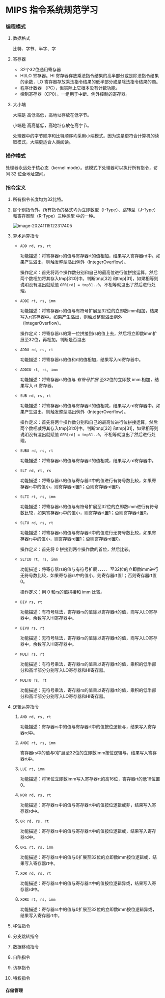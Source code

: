# MIPS 指令系统规范学习

### 编程模式

1. 数据格式

    比特、字节、半字、字

2. 寄存器

    - 32个32位通用寄存器
    - HI/LO 寄存器。HI 寄存器存放乘法指令结果的高半部分或是除法指令结果的余数，LO 寄存器存放乘法指令结果的低半部分或是除法指令结果的商。
    - 程序计数器 （PC），但实际上它根本没有计数功能。
    - 控制寄存器（CP0）。一组用于中断、例外控制的寄存器。

3. 大小端

    大端是 高低高低，高地址存放在低字节。

    小端是 高高低低，高地址存放在高字节。

    处理器中的字节顺序和比特顺序均采用小端模式。因为这是更符合计算机的读取模式，大端更适合人类阅读。

### 操作模式

处理器永远处于核心态（kernel mode）。该模式下处理器可以执行所有指令，访问 32 位全地址空间。

### 指令定义

1. 所有指令长度均为32比特。

2. 除个别指令外，所有指令的格式均为立即数型（I-Type）、跳转型（J-Type）和寄存器型（R-Type）三种类型
    中的一种。

    ![image-20241115122317405](C:/Users/HDQ/AppData/Roaming/Typora/typora-user-images/image-20241115122317405.png)

1. 算术运算指令

    - `ADD rd, rs, rt`

        功能描述：将寄存器rs的值与寄存器rt的值相加，结果写入寄存器rd中。如果产生溢出，则触发整型溢出例外（IntegerOverflow）。

        操作定义：首先将两个操作数分别和自己的最高位进行位拼接运算，然后两个数相加将其存入tmp[31:0]中。判断tmp[32] 和tmp[31]，如果相等则说明没有溢出就赋值 `GPR[rd] = tmp31..0`，不相等就溢出了然后进行处理。

    - `ADDI rt, rs, imm`

        功能描述：将寄存器rs的值与有符号扩展至32位的立即数imm相加，结果写入rt寄存器中。如果产生溢出，则触发整型溢出例外（IntegerOverflow）。

        操作定义：将寄存器rs的第一位拼接到rs的值上去，然后将立即数imm扩展至32位，再相加。判断是否溢出

    - `ADDU rd, rs, rt`

        功能描述：将寄存器rs的值和rt的值相加，结果写入rd寄存器中。

    - `ADDIU rt, rs, imm`

        功能描述：将寄存器rs的值与 *有符号扩展* 至32位的立即数 imm 相加，结果写入 rt 寄存器。

    - `SUB rd, rs, rt`

        功能描述：将寄存器rs的值与寄存器rt的值相减，结果写入rd寄存器中。如果产生溢出，则触发整型溢出例外（IntegerOverflow）。

        操作定义：首先将两个操作数分别和自己的最高位进行位拼接运算，然后两个数相减将其存入tmp[31:0]中。判断tmp[32] 和tmp[31]，如果相等则说明没有溢出就赋值 `GPR[rd] = tmp31..0`，不相等就溢出了然后进行处理。

    - `SUBU rd, rs, rt`

        功能描述：将寄存器rs的值与寄存器rt的值相减，结果写入rd寄存器中。

    - `SLT rd, rt, rs`

        功能描述：将寄存器rs的值与寄存器rt中的值进行有符号数比较，如果寄存器rs中的值小，则寄存器rd置1；否则寄存器rd置0。

    - `SLTI rt, rs, imm`

        功能描述：将寄存器rs的值与有符号扩展至32位的立即数imm进行有符号数比较，如果寄存器rs中的值小，则寄存器rt置1；否则寄存器rt置0。

    - `SLTU rd, rs, rt`

        功能描述：将寄存器rs的值与寄存器rt中的值进行无符号数比较，如果寄存器rs中的值小，则寄存器rd置1；否则寄存器rd置0。

        操作定义：首先将 0 拼接到两个操作数的首位，然后比较。

    - `SLTIU rt, rs, imm`

        功能描述：将寄存器rs的值与有符号扩展．．．．．至32位的立即数imm进行无符号数比较，如果寄存器rs中的值小，则寄存器rt置1；否则寄存器rt置0。

        操作定义：用 0 和rs的值拼接和 imm 比较。

    - `DIV rs, rt`

        功能描述：有符号除法，寄存器rs的值除以寄存器rt的值，商写入LO寄存器中，余数写入HI寄存器中。

    - `DIVU rs, rt`

        功能描述：无符号除法，寄存器rs的值除以寄存器rt的值，商写入LO寄存器中，余数写入HI寄存器中。

    - `MULT rs, rt`

        功能描述：有符号乘法，寄存器rs的值乘以寄存器rt的值，乘积的低半部分和高半部分分别写入LO寄存器和HI寄存器。

    - `MULTU rs, rt`

        功能描述：无符号乘法，寄存器rs的值乘以寄存器rt的值，乘积的低半部分和高半部分分别写入LO寄存器和HI寄存器。

2. 逻辑运算指令

    1. `AND rd, rs, rt`

        功能描述：寄存器rs中的值与寄存器rt中的值按位逻辑与，结果写入寄存器rd中。

    2. `ANDI rt, rs, imm`

        寄存器rs中的值与0扩展至32位的立即数imm按位逻辑与，结果写入寄存器rt中。

    3. `LUI rt, imm`

        功能描述：将16位立即数imm写入寄存器rt的高16位，寄存器rt的低16位置0。

    4. `NOR rd, rs, rt`

        功能描述：寄存器rs中的值与寄存器rt中的值按位逻辑或非，结果写入寄存器rd中。

    5. `OR rd, rs, rt
        `

        功能描述：寄存器rs中的值与寄存器rt中的值按位逻辑或，结果写入寄存器rd中。

    6. `ORI rt, rs, imm`

        功能描述：寄存器rs中的值与0扩展至32位的立即数imm按位逻辑或，结果写入寄存器rt中。

    7. `XOR rd, rs, rt
        `

        功能描述：寄存器rs中的值与寄存器rt中的值按位逻辑异或，结果写入寄存器rd中。

    8. `XORI rt, rs, imm`

        功能描述：寄存器rs中的值与0扩展至32位的立即数imm按位逻辑异或，结果写入寄存器rt中。

3. 移位指令

4. 分支跳转指令

5. 数据移动指令

6. 自陷指令

7. 访存指令

8. 特权指令

#### 存储管理